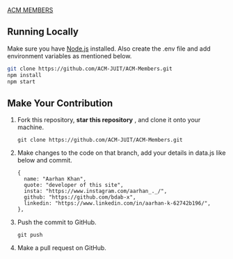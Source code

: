 [ACM MEMBERS](https://members.acmjuit.tech/) 

## Running Locally

Make sure you have [Node.js](http://nodejs.org/) installed.
Also create the .env file and add environment variables as mentioned below.

```sh
git clone https://github.com/ACM-JUIT/ACM-Members.git
npm install
npm start
```

## Make Your Contribution

1. Fork this repository, **star this repository** , and clone it onto your machine.
   ```
   git clone https://github.com/ACM-JUIT/ACM-Members.git
   ```

2. Make changes to the code on that branch, add your details in data.js like below and commit.
    ```
    {
      name: "Aarhan Khan",
      quote: "developer of this site",
      insta: "https://www.instagram.com/aarhan_._/",
      github: "https://github.com/bdab-x",
      linkedin: "https://www.linkedin.com/in/aarhan-k-62742b196/",
    },
   ```
3. Push the commit to GitHub.

   ```
   git push 
   ```

4. Make a pull request on GitHub.



